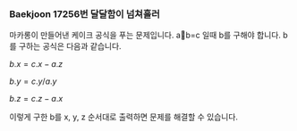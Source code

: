 ### Baekjoon 17256번 달달함이 넘쳐흘러

마카롱이 만들어낸 케이크 공식을 푸는 문제입니다. a🍰b=c 일때 b를 구해야 합니다. b를 구하는 공식은 다음과 같습니다.

$b.x = c.x - a.z$

$b.y = c.y / a.y$

$b.z = c.z - a.x$

이렇게 구한 b를 x, y, z 순서대로 출력하면 문제를 해결할 수 있습니다.